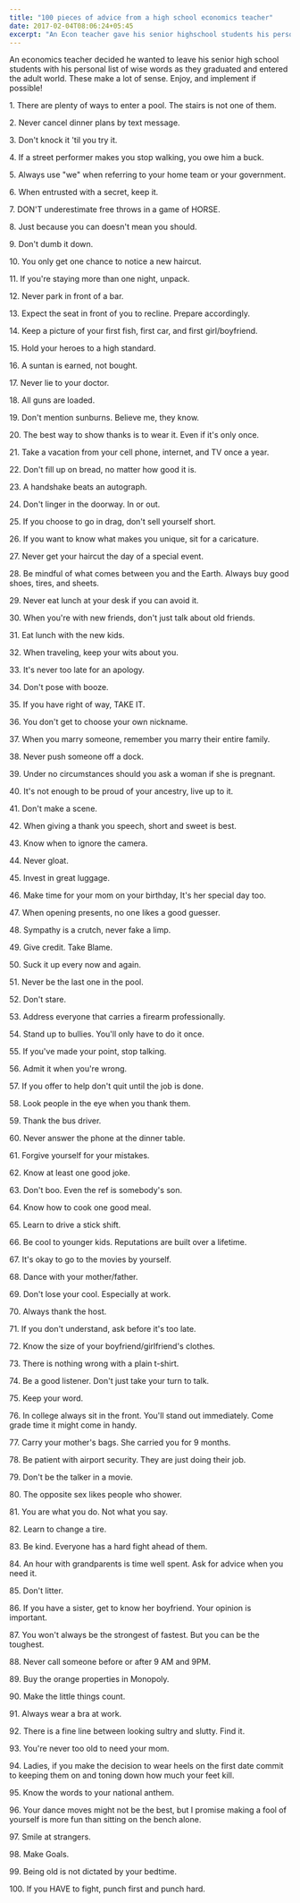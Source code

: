 ```yaml
---
title: "100 pieces of advice from a high school economics teacher"
date: 2017-02-04T08:06:24+05:45
excerpt: "An Econ teacher gave his senior highschool students his personal list of wisest words...and they make a lot of sense."
---
```


An economics teacher decided he wanted to leave his senior high school students with his personal list of wise words as they graduated and entered the adult world. These make a lot of sense. Enjoy, and implement if possible!

1\. There are plenty of ways to enter a pool. The stairs is not one of them.

2\. Never cancel dinner plans by text message.

3\. Don't knock it 'til you try it.

4\. If a street performer makes you stop walking, you owe him a buck.

5\. Always use "we" when referring to your home team or your government.

6\. When entrusted with a secret, keep it.

7\. DON'T underestimate free throws in a game of HORSE.

8\. Just because you can doesn't mean you should.

9\. Don't dumb it down.

10\. You only get one chance to notice a new haircut.

11\. If you're staying more than one night, unpack.

12\. Never park in front of a bar.

13\. Expect the seat in front of you to recline. Prepare accordingly.

14\. Keep a picture of your first fish, first car, and first girl/boyfriend.

15\. Hold your heroes to a high standard.

16\. A suntan is earned, not bought.

17\. Never lie to your doctor.

18\. All guns are loaded.

19\. Don't mention sunburns. Believe me, they know.

20\. The best way to show thanks is to wear it. Even if it's only once.

21\. Take a vacation from your cell phone, internet, and TV once a year.

22\. Don't fill up on bread, no matter how good it is.

23\. A handshake beats an autograph.

24\. Don't linger in the doorway. In or out.

25\. If you choose to go in drag, don't sell yourself short.

26\. If you want to know what makes you unique, sit for a caricature.

27\. Never get your haircut the day of a special event.

28\. Be mindful of what comes between you and the Earth. Always buy good shoes, tires, and sheets.

29\. Never eat lunch at your desk if you can avoid it.

30\. When you're with new friends, don't just talk about old friends.

31\. Eat lunch with the new kids.

32\. When traveling, keep your wits about you.

33\. It's never too late for an apology.

34\. Don't pose with booze.

35\. If you have right of way, TAKE IT.

36\. You don't get to choose your own nickname.

37\. When you marry someone, remember you marry their entire family.

38\. Never push someone off a dock.

39\. Under no circumstances should you ask a woman if she is pregnant.

40\. It's not enough to be proud of your ancestry, live up to it.

41\. Don't make a scene.

42\. When giving a thank you speech, short and sweet is best.

43\. Know when to ignore the camera.

44\. Never gloat.

45\. Invest in great luggage.

46\. Make time for your mom on your birthday, It's her special day too.

47\. When opening presents, no one likes a good guesser.

48\. Sympathy is a crutch, never fake a limp.

49\. Give credit. Take Blame.

50\. Suck it up every now and again.

51\. Never be the last one in the pool.

52\. Don't stare.

53\. Address everyone that carries a firearm professionally.

54\. Stand up to bullies. You'll only have to do it once.

55\. If you've made your point, stop talking.

56\. Admit it when you're wrong.

57\. If you offer to help don't quit until the job is done.

58\. Look people in the eye when you thank them.

59\. Thank the bus driver.

60\. Never answer the phone at the dinner table.

61\. Forgive yourself for your mistakes.

62\. Know at least one good joke.

63\. Don't boo. Even the ref is somebody's son.

64\. Know how to cook one good meal.

65\. Learn to drive a stick shift.

66\. Be cool to younger kids. Reputations are built over a lifetime.

67\. It's okay to go to the movies by yourself.

68\. Dance with your mother/father.

69\. Don't lose your cool. Especially at work.

70\. Always thank the host.

71\. If you don't understand, ask before it's too late.

72\. Know the size of your boyfriend/girlfriend's clothes.

73\. There is nothing wrong with a plain t-shirt.

74\. Be a good listener. Don't just take your turn to talk.

75\. Keep your word.

76\. In college always sit in the front. You'll stand out immediately. Come grade time it might come in handy.

77\. Carry your mother's bags. She carried you for 9 months.

78\. Be patient with airport security. They are just doing their job.

79\. Don't be the talker in a movie.

80\. The opposite sex likes people who shower.

81\. You are what you do. Not what you say.

82\. Learn to change a tire.

83\. Be kind. Everyone has a hard fight ahead of them.

84\. An hour with grandparents is time well spent. Ask for advice when you need it.

85\. Don't litter.

86\. If you have a sister, get to know her boyfriend. Your opinion is important.

87\. You won't always be the strongest of fastest. But you can be the toughest.

88\. Never call someone before or after 9 AM and 9PM.

89\. Buy the orange properties in Monopoly.

90\. Make the little things count.

91\. Always wear a bra at work.

92\. There is a fine line between looking sultry and slutty. Find it.

93\. You're never too old to need your mom.

94\. Ladies, if you make the decision to wear heels on the first date commit to keeping them on and toning down how much your feet kill.

95\. Know the words to your national anthem.

96\. Your dance moves might not be the best, but I promise making a fool of yourself is more fun than sitting on the bench alone.

97\. Smile at strangers.

98\. Make Goals.

99\. Being old is not dictated by your bedtime.

100\. If you HAVE to fight, punch first and punch hard.
